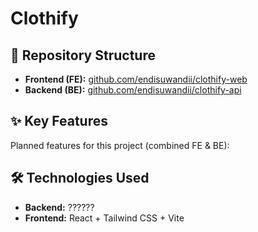 # Clothify

## 📂 Repository Structure

- **Frontend (FE):** [github.com/endisuwandii/clothify-web](https://github.com/endisuwandii/clothify-web)
- **Backend (BE):** [github.com/endisuwandii/clothify-api](https://github.com/endisuwandii/clothify-api)

## ✨ Key Features

Planned features for this project (combined FE & BE):

## 🛠️ Technologies Used

- **Backend:** ??????
- **Frontend:** React + Tailwind CSS + Vite
